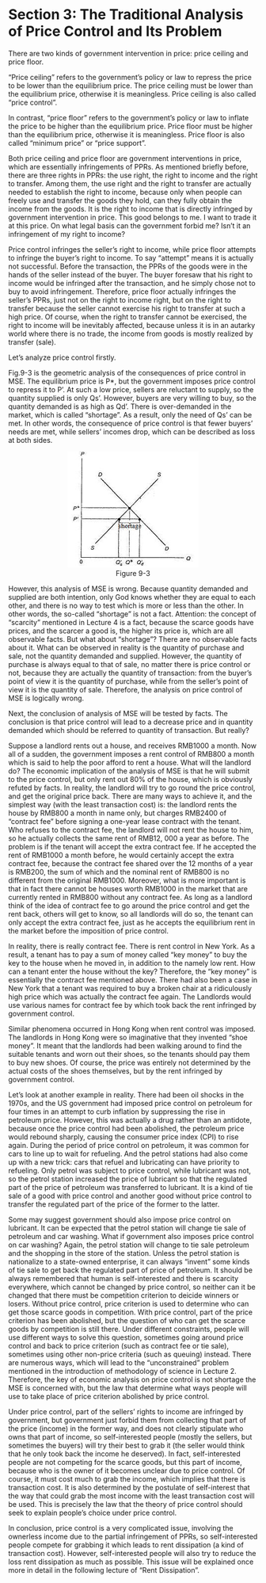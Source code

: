 # Section 3: The Traditional Analysis of Price Control and Its Problem

There are two kinds of government intervention in price: price ceiling and price floor.

“Price ceiling” refers to the government’s policy or law to repress the price to be lower than the equilibrium price. The price ceiling must be lower than the equilibrium price, otherwise it is meaningless. Price ceiling is also called “price control”.

In contrast, “price floor” refers to the government’s policy or law to inflate the price to be higher than the equilibrium price. Price floor must be higher than the equilibrium price, otherwise it is meaningless. Price floor is also called “minimum price” or “price support”.

Both price ceiling and price floor are government interventions in price, which are essentially infringements of PPRs. As mentioned briefly before, there are three rights in PPRs: the use right, the right to income and the right to transfer. Among them, the use right and the right to transfer are actually needed to establish the right to income, because only when people can freely use and transfer the goods they hold, can they fully obtain the income from the goods. It is the right to income that is directly infringed by government intervention in price. This good belongs to me. I want to trade it at this price. On what legal basis can the government forbid me? Isn’t it an infringement of my right to income?

Price control infringes the seller’s right to income, while price floor attempts to infringe the buyer’s right to income. To say “attempt” means it is actually not successful. Before the transaction, the PPRs of the goods were in the hands of the seller instead of the buyer. The buyer foresaw that his right to income would be infringed after the transaction, and he simply chose not to buy to avoid infringement. Therefore, price floor actually infringes the seller’s PPRs, just not on the right to income right, but on the right to transfer because the seller cannot exercise his right to transfer at such a high price. Of course, when the right to transfer cannot be exercised, the right to income will be inevitably affected, because unless it is in an autarky world where there is no trade, the income from goods is mostly realized by transfer (sale).

Let’s analyze price control firstly.

Fig.9-3 is the geometric analysis of the consequences of price control in MSE. The equilibrium price is P*, but the government imposes price control to repress it to P’. At such a low price, sellers are reluctant to supply, so the quantity supplied is only Qs’. However, buyers are very willing to buy, so the quantity demanded is as high as Qd’. There is over-demanded in the market, which is called “shortage”. As a result, only the need of Qs’ can be met. In other words, the consequence of price control is that fewer buyers’ needs are met, while sellers’ incomes drop, which can be described as loss at both sides.

<div align="center">
  <img src= "./image/figure9-3.jpg" />
</div>
<div align="center">
  Figure 9-3
</div>

However, this analysis of MSE is wrong. Because quantity demanded and supplied are both intention, only God knows whether they are equal to each other, and there is no way to test which is more or less than the other. In other words, the so-called “shortage” is not a fact. Attention: the concept of “scarcity” mentioned in Lecture 4 is a fact, because the scarce goods have prices, and the scarcer a good is, the higher its price is, which are all observable facts. But what about “shortage”? There are no observable facts about it. What can be observed in reality is the quantity of purchase and sale, not the quantity demanded and supplied. However, the quantity of purchase is always equal to that of sale, no matter there is price control or not, because they are actually the quantity of transaction: from the buyer’s point of view it is the quantity of purchase, while from the seller’s point of view it is the quantity of sale. Therefore, the analysis on price control of MSE is logically wrong.

Next, the conclusion of analysis of MSE will be tested by facts. The conclusion is that price control will lead to a decrease price and in quantity demanded which should be referred to quantity of transaction. But really?

Suppose a landlord rents out a house, and receives RMB1000 a month. Now all of a sudden, the government imposes a rent control of RMB800 a month which is said to help the poor afford to rent a house. What will the landlord do? The economic implication of the analysis of MSE is that he will submit to the price control, but only rent out 80% of the house, which is obviously refuted by facts. In reality, the landlord will try to go round the price control, and get the original price back. There are many ways to achieve it, and the simplest way (with the least transaction cost) is: the landlord rents the house by RMB800 a month in name only, but charges RMB2400 of “contract fee” before signing a one-year lease contract with the tenant. Who refuses to the contract fee, the landlord will not rent the house to him, so he actually collects the same rent of RMB12, 000 a year as before. The problem is if the tenant will accept the extra contract fee. If he accepted the rent of RMB1000 a month before, he would certainly accept the extra contract fee, because the contract fee shared over the 12 months of a year is RMB200, the sum of which and the nominal rent of RMB800 is no different from the original RMB1000. Moreover, what is more important is that in fact there cannot be houses worth RMB1000 in the market that are currently rented in RMB800 without any contract fee. As long as a landlord think of the idea of contract fee to go around the price control and get the rent back, others will get to know, so all landlords will do so, the tenant can only accept the extra contract fee, just as he accepts the equilibrium rent in the market before the imposition of price control.

In reality, there is really contract fee. There is rent control in New York. As a result, a tenant has to pay a sum of money called “key money” to buy the key to the house when he moved in, in addition to the namely low rent. How can a tenant enter the house without the key? Therefore, the “key money” is essentially the contract fee mentioned above. There had also been a case in New York that a tenant was required to buy a broken chair at a ridiculously high price which was actually the contract fee again. The Landlords would use various names for contract fee by which took back the rent infringed by government control.

Similar phenomena occurred in Hong Kong when rent control was imposed. The landlords in Hong Kong were so imaginative that they invented “shoe money”. It meant that the landlords had been walking around to find the suitable tenants and worn out their shoes, so the tenants should pay them to buy new shoes. Of course, the price was entirely not determined by the actual costs of the shoes themselves, but by the rent infringed by government control.

Let’s look at another example in reality. There had been oil shocks in the 1970s, and the US government had imposed price control on petroleum for four times in an attempt to curb inflation by suppressing the rise in petroleum price. However, this was actually a drug rather than an antidote, because once the price control had been abolished, the petroleum price would rebound sharply, causing the consumer price index (CPI) to rise again. During the period of price control on petroleum, it was common for cars to line up to wait for refueling. And the petrol stations had also come up with a new trick: cars that refuel and lubricating can have priority to refueling.  Only petrol was subject to price control, while lubricant was not, so the petrol station increased the price of lubricant so that the regulated part of the price of petroleum was transferred to lubricant. It is a kind of tie sale of a good with price control and another good without price control to transfer the regulated part of the price of the former to the latter.

Some may suggest government should also impose price control on lubricant. It can be expected that the petrol station will change tie sale of petroleum and car washing. What if government also imposes price control on car washing? Again, the petrol station will change to tie sale petroleum and the shopping in the store of the station. Unless the petrol station is nationalize to a state-owned enterprise, it can always “invent” some kinds of tie sale to get back the regulated part of price of petroleum.
It should be always remembered that human is self-interested and there is scarcity everywhere, which cannot be changed by price control, so neither can it be changed that there must be competition criterion to deicide winners or losers. Without price control, price criterion is used to determine who can get those scarce goods in competition. With price control, part of the price criterion has been abolished, but the question of who can get the scarce goods by competition is still there. Under different constraints, people will use different ways to solve this question, sometimes going around price control and back to price criterion (such as contract fee or tie sale), sometimes using other non-price criteria (such as queuing) instead. There are numerous ways, which will lead to the “unconstrained” problem mentioned in the introduction of methodology of science in Lecture 2. Therefore, the key of economic analysis on price control is not shortage the MSE is concerned with, but the law that determine what ways people will use to take place of price criterion abolished by price control.

Under price control, part of the sellers’ rights to income are infringed by government, but government just forbid them from collecting that part of the price (income) in the former way, and does not clearly stipulate who owns that part of income, so self-interested people (mostly the sellers, but sometimes the buyers) will try their best to grab it (the seller would think that he only took back the income he deserved). In fact, self-interested people are not competing for the scarce goods, but this part of income, because who is the owner of it becomes unclear due to price control. Of course, it must cost much to grab the income, which implies that there is transaction cost. It is also determined by the postulate of self-interest that the way that could grab the most income with the least transaction cost will be used. This is precisely the law that the theory of price control should seek to explain people’s choice under price control.

In conclusion, price control is a very complicated issue, involving the ownerless income due to the partial infringement of PPRs, so self-interested people compete for grabbing it which leads to rent dissipation (a kind of transaction cost). However, self-interested people will also try to reduce the loss rent dissipation as much as possible. This issue will be explained once more in detail in the following lecture of “Rent Dissipation”.
